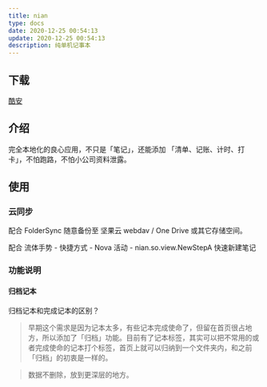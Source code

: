 ```yaml
---
title: nian
type: docs
date: 2020-12-25 00:54:13
update: 2020-12-25 00:54:13
description: 纯单机记事本
---
```


## 下载
[酷安](https://www.coolapk.com/apk/sa.nian.so)

## 介绍

完全本地化的良心应用，不只是「笔记」，还能添加 「清单、记账、计时、打卡」，不怕跑路，不怕小公司资料泄露。

## 使用
### 云同步
配合 FolderSync 随意备份至 坚果云 webdav / One Drive 或其它存储空间。

配合 流体手势 - 快捷方式 - Nova 活动 - nian.so.view.NewStepA 快速新建笔记

### 功能说明
#### 归档记本

归档记本和完成记本的区别？

> 早期这个需求是因为记本太多，有些记本完成使命了，但留在首页很占地方，所以添加了「归档」功能。目前有了记本标签，其实可以把不常用的或者完成使命的记本打个标签，首页上就可以归纳到一个文件夹内，和之前「归档」的初衷是一样的。

> 数据不删除，放到更深层的地方。
